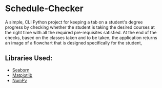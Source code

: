 # Schedule-Checker

A simple, CLI Python project for keeping a tab on a student's degree progress by checking whether the student is taking the desired courses at the right time with all the required pre-requisites satisfied. 
At the end of the checks, based on the classes taken and to be taken, the application returns an image of a flowchart that is designed specifically for the student,

## Libraries Used:
- [Seaborn](https://seaborn.pydata.org/)
- [Matplotlib](https://matplotlib.org/)
- [NumPy](https://numpy.org/)

